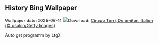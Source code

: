 ## History Bing Wallpaper
Wallpaper date: 2025-06-14
![](https://www.bing.com/th?id=OHR.DolomitiEstate_DE-DE7890492022_UHD.jpg&w=1000)Download: [Cinque Torri, Dolomiten, Italien (© usabin/Getty Images)](https://www.bing.com/th?id=OHR.DolomitiEstate_DE-DE7890492022_UHD.jpg)

Auto get programm by LtgX
